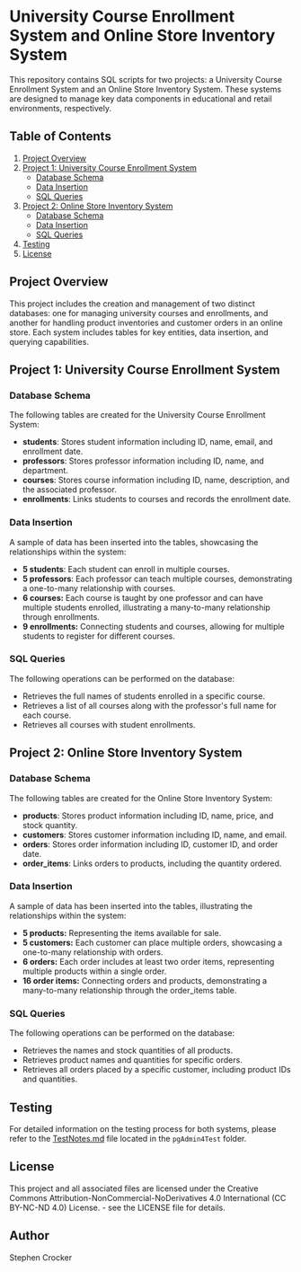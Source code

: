 # University Course Enrollment System and Online Store Inventory System

This repository contains SQL scripts for two projects: a University Course Enrollment System and an Online Store Inventory System. These systems are designed to manage key data components in educational and retail environments, respectively.

## Table of Contents

1. [Project Overview](#project-overview)
1. [Project 1: University Course Enrollment System](#project-1-university-course-enrollment-system)
   - [Database Schema](#database-schema)
   - [Data Insertion](#data-insertion)
   - [SQL Queries](#sql-queries)
3. [Project 2: Online Store Inventory System](#project-2-online-store-inventory-system)
   - [Database Schema](#database-schema-1)
   - [Data Insertion](#data-insertion-1)
   - [SQL Queries](#sql-queries-1)
4. [Testing](#testing)
5. [License](#license)

## Project Overview

This project includes the creation and management of two distinct databases: one for managing university courses and enrollments, and another for handling product inventories and customer orders in an online store. Each system includes tables for key entities, data insertion, and querying capabilities.

## Project 1: University Course Enrollment System

### Database Schema

The following tables are created for the University Course Enrollment System:

- **students**: Stores student information including ID, name, email, and enrollment date.
- **professors**: Stores professor information including ID, name, and department.
- **courses**: Stores course information including ID, name, description, and the associated professor.
- **enrollments**: Links students to courses and records the enrollment date.

### Data Insertion

A sample of data has been inserted into the tables, showcasing the relationships within the system:

- **5 students**: Each student can enroll in multiple courses.
- **5 professors**: Each professor can teach multiple courses, demonstrating a one-to-many relationship with courses.
- **6 courses:** Each course is taught by one professor and can have multiple students enrolled, illustrating a many-to-many relationship through enrollments.
- **9 enrollments:** Connecting students and courses, allowing for multiple students to register for different courses.

### SQL Queries

The following operations can be performed on the database:
- Retrieves the full names of students enrolled in a specific course.
- Retrieves a list of all courses along with the professor's full name for each course.
- Retrieves all courses with student enrollments.

## Project 2: Online Store Inventory System

### Database Schema

The following tables are created for the Online Store Inventory System:

- **products**: Stores product information including ID, name, price, and stock quantity.
- **customers**: Stores customer information including ID, name, and email.
- **orders**: Stores order information including ID, customer ID, and order date.
- **order_items**: Links orders to products, including the quantity ordered.

### Data Insertion

A sample of data has been inserted into the tables, illustrating the relationships within the system:

- **5 products:** Representing the items available for sale.
- **5 customers:** Each customer can place multiple orders, showcasing a one-to-many relationship with orders.
- **6 orders:** Each order includes at least two order items, representing multiple products within a single order.
- **16 order items:** Connecting orders and products, demonstrating a many-to-many relationship through the order_items table.


### SQL Queries

The following operations can be performed on the database:
- Retrieves the names and stock quantities of all products.
- Retrieves product names and quantities for specific orders.
- Retrieves all orders placed by a specific customer, including product IDs and quantities.

## Testing

For detailed information on the testing process for both systems, please refer to the [TestNotes.md](pgAdmin4Test/TestNotes.md) file located in the `pgAdmin4Test` folder. 

## License

This project and all associated files are licensed under the Creative Commons Attribution-NonCommercial-NoDerivatives 4.0 International (CC BY-NC-ND 4.0) License. - see the LICENSE file for details.

## Author

Stephen Crocker
